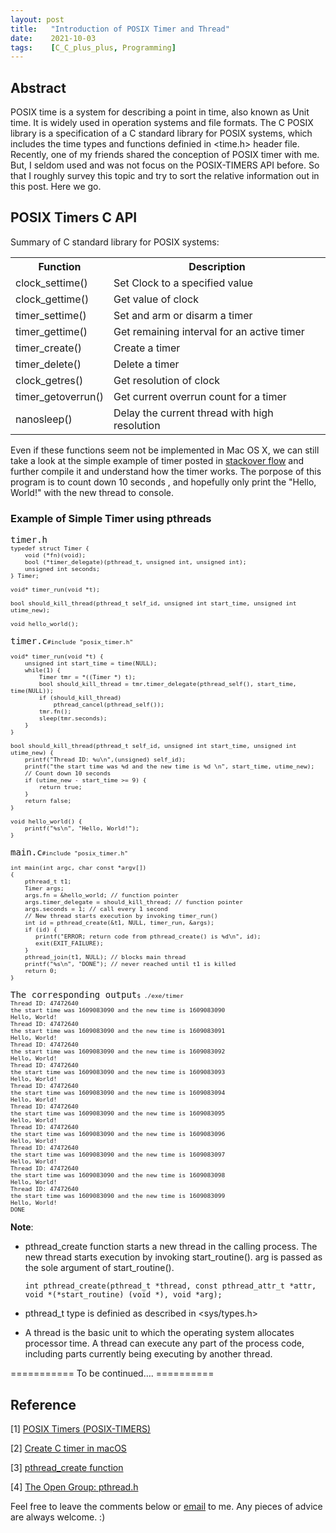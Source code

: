```yaml
---
layout: post
title:   "Introduction of POSIX Timer and Thread"
date:    2021-10-03
tags:    [C_C_plus_plus, Programming]
---
```


## Abstract ##
POSIX time is a system for describing a point in time, also known as Unit time. It is widely used in operation systems and file formats. The C POSIX library is a specification of a C standard library for POSIX systems, which includes the time types and functions definied in <time.h> header file. Recently, one of my friends shared the conception of POSIX timer with me. But, I seldom used and was not focus on the POSIX-TIMERS API before. So that I roughly survey this topic and try to sort the relative information out in this post. Here we go.

## POSIX Timers C API ##
Summary of C standard library for POSIX systems:
<table>
 <tr>
  <th>Function</th>
  <th>Description</th>
 </tr>
 <tr>
  <td>clock_settime()</td>
  <td>Set Clock to a specified value</td>
 </tr>
 <tr>
  <td>clock_gettime()</td>
  <td>Get value of clock</td>
 </tr>
 <tr>
  <td>timer_settime()</td>
  <td>Set and arm or disarm a timer</td>
 </tr>
 <tr>
  <td>timer_gettime()</td>
  <td>Get remaining interval for an active timer</td>
 </tr>
 <tr>
  <td>timer_create()</td>
  <td>Create a timer</td>
 </tr>
 <tr>
  <td>timer_delete()</td>
  <td>Delete a timer</td>
 </tr>
 <tr>
  <td>clock_getres()</td>
  <td>Get resolution of clock</td>
 </tr>
 <tr>
  <td>timer_getoverrun()</td>
  <td>Get current overrun count for a timer</td>
 </tr>
 <tr>
  <td>nanosleep()</td>
  <td>Delay the current thread with high resolution</td>
 </tr>
</table>

Even if these functions seem not be implemented in Mac OS X, we can still take a look at the simple example of timer posted in [stackover flow][stackoverflow] and further compile it and understand how the timer works. The porpose of this program is to count down 10 seconds , and hopefully only print the "Hello, World!" with the new thread to console.

### Example of Simple Timer using pthreads ###
<pre class="highlight">
timer.h
<code class="hljs"><span class="nb" style="font-size: 80%">typedef struct Timer {
    void (*fn)(void);
    bool (*timer_delegate)(pthread_t, unsigned int, unsigned int);
    unsigned int seconds;
} Timer;

void* timer_run(void *t);

bool should_kill_thread(pthread_t self_id, unsigned int start_time, unsigned int utime_new); 
 
void hello_world();</span></code></pre>

<pre class="highlight">
timer.c<code class="hljs"><span class="nb" style="font-size: 80%">#include "posix_timer.h"

void* timer_run(void *t) {
    unsigned int start_time = time(NULL);
    while(1) {
        Timer tmr = *((Timer *) t);
        bool should_kill_thread = tmr.timer_delegate(pthread_self(), start_time, time(NULL));
        if (should_kill_thread) 
            pthread_cancel(pthread_self());
        tmr.fn();
        sleep(tmr.seconds);
    }
}

bool should_kill_thread(pthread_t self_id, unsigned int start_time, unsigned int utime_new) {
    printf("Thread ID: %u\n",(unsigned) self_id);
    printf("the start time was %d and the new time is %d \n", start_time, utime_new);
    // Count down 10 seconds
    if (utime_new - start_time >= 9) {
        return true;
    }
    return false;
}

void hello_world() {
    printf("%s\n", "Hello, World!");
}</span></code></pre>

<pre class="highlight">
main.c<code class="hljs"><span class="nb" style="font-size: 80%">#include "posix_timer.h"

int main(int argc, char const *argv[])
{
    pthread_t t1;
    Timer args;
    args.fn = &hello_world; // function pointer
    args.timer_delegate = should_kill_thread; // function pointer
    args.seconds = 1; // call every 1 second
    // New thread starts execution by invoking timer_run()
    int id = pthread_create(&t1, NULL, timer_run, &args);
    if (id) {
       printf("ERROR; return code from pthread_create() is %d\n", id);
       exit(EXIT_FAILURE);
    }
    pthread_join(t1, NULL); // blocks main thread
    printf("%s\n", "DONE"); // never reached until t1 is killed
    return 0;
}</span></code></pre>

<pre class="highlight">The corresponding output<code class="hljs"><span class="nb" style="font-size: 80%">$ ./exe/timer
Thread ID: 47472640
the start time was 1609083090 and the new time is 1609083090 
Hello, World!
Thread ID: 47472640
the start time was 1609083090 and the new time is 1609083091 
Hello, World!
Thread ID: 47472640
the start time was 1609083090 and the new time is 1609083092 
Hello, World!
Thread ID: 47472640
the start time was 1609083090 and the new time is 1609083093 
Hello, World!
Thread ID: 47472640
the start time was 1609083090 and the new time is 1609083094 
Hello, World!
Thread ID: 47472640
the start time was 1609083090 and the new time is 1609083095 
Hello, World!
Thread ID: 47472640
the start time was 1609083090 and the new time is 1609083096 
Hello, World!
Thread ID: 47472640
the start time was 1609083090 and the new time is 1609083097 
Hello, World!
Thread ID: 47472640
the start time was 1609083090 and the new time is 1609083098 
Hello, World!
Thread ID: 47472640
the start time was 1609083090 and the new time is 1609083099 
Hello, World!
DONE</span></code></pre>

**Note**: 
- pthread_create function starts a new thread in the calling process. The new thread starts execution by invoking start_routine(). arg is passed as the sole argument of start_routine().

      int pthread_create(pthread_t *thread, const pthread_attr_t *attr, void *(*start_routine) (void *), void *arg);

- pthread_t type is definied as described in <sys/types.h> 
- A thread is the basic unit to which the operating system allocates processor time. A thread can execute any part of the process code, including parts currently being executing by another thread.

=========== To be continued…. ==========

## Reference ##

[1] [POSIX Timers (POSIX-TIMERS)](https://docs.oracle.com/cd/E19048-01/chorus5/806-6897/architecture-17/index.html)

[2] [Create C timer in macOS](https://stackoverflow.com/questions/44807302/create-c-timer-in-macos/52905687)

[3] [pthread_create function](https://man7.org/linux/man-pages/man3/pthread_create.3.html)

[4] [The Open Group: pthread.h](https://pubs.opengroup.org/onlinepubs/7908799/xsh/pthread.h.html)

[stackoverflow]:https://stackoverflow.com/questions/44807302/create-c-timer-in-macos/52905687 "https://stackoverflow.com/questions/44807302/create-c-timer-in-macos/52905687"

<p>Feel free to leave the comments below or <a href="mailto:qazqazqaz850@gmail.com">email</a> to me. Any pieces of advice are always welcome. :)
